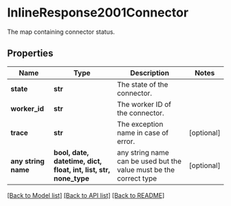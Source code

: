 # InlineResponse2001Connector

The map containing connector status.

## Properties
Name | Type | Description | Notes
------------ | ------------- | ------------- | -------------
**state** | **str** | The state of the connector. | 
**worker_id** | **str** | The worker ID of the connector. | 
**trace** | **str** | The exception name in case of error. | [optional] 
**any string name** | **bool, date, datetime, dict, float, int, list, str, none_type** | any string name can be used but the value must be the correct type | [optional]

[[Back to Model list]](../README.md#documentation-for-models) [[Back to API list]](../README.md#documentation-for-api-endpoints) [[Back to README]](../README.md)


